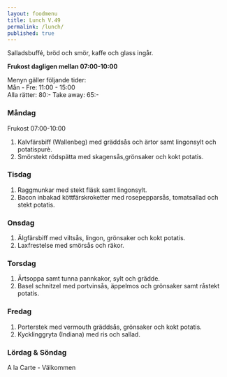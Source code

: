 ```yaml
---
layout: foodmenu
title: Lunch V.49
permalink: /lunch/
published: true
---
```

Salladsbuffé, bröd och smör, kaffe och glass ingår.

**Frukost dagligen mellan 07:00-10:00**

Menyn gäller följande tider:  
Mån - Fre: 11:00 - 15:00  
Alla rätter: 80:- Take away: 65:-

### Måndag
Frukost 07:00-10:00

1. Kalvfärsbiff (Wallenbeg) med gräddsås och ärtor samt lingonsylt och potatispurè.
2. Smörstekt rödspätta med skagensås,grönsaker och kokt potatis.

### Tisdag

1. Raggmunkar med stekt fläsk samt lingonsylt.
2. Bacon inbakad köttfärskroketter med rosepepparsås, tomatsallad och stekt potatis.

### Onsdag

1. Älgfärsbiff med viltsås, lingon, grönsaker och kokt potatis.
2. Laxfrestelse med smörsås och räkor.

### Torsdag

 1. Ärtsoppa samt tunna pannkakor, sylt och grädde.
 2. Basel schnitzel med portvinsås, äppelmos och grönsaker samt råstekt potatis.

### Fredag

1. Porterstek med vermouth gräddsås, grönsaker och kokt potatis.
2. Kycklinggryta (Indiana) med ris och sallad.

### Lördag & Söndag
A la Carte - Välkommen
